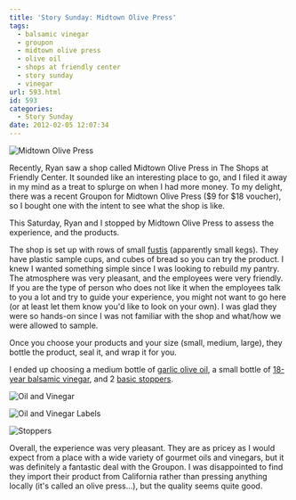 ```yaml
---
title: 'Story Sunday: Midtown Olive Press'
tags:
  - balsamic vinegar
  - groupon
  - midtown olive press
  - olive oil
  - shops at friendly center
  - story sunday
  - vinegar
url: 593.html
id: 593
categories:
  - Story Sunday
date: 2012-02-05 12:07:34
---
```


![](http://farm8.staticflickr.com/7160/6823749819_95005b0f2e.jpg "Midtown Olive Press")

Recently, Ryan saw a shop called Midtown Olive Press in The Shops at Friendly Center. It sounded like an interesting place to go, and I filed it away in my mind as a treat to splurge on when I had more money. To my delight, there was a recent Groupon for Midtown Olive Press ($9 for $18 voucher), so I bought one with the intent to see what the shop is like.

This Saturday, Ryan and I stopped by Midtown Olive Press to assess the experience, and the products.

The shop is set up with rows of small [fustis](http://www.midtownolivepress.com/products/specialty-items/accessories/3-liter-fusti) (apparently small kegs). They have plastic sample cups, and cubes of bread so you can try the product. I knew I wanted something simple since I was looking to rebuild my pantry. The atmosphere was very pleasant, and the employees were very friendly. If you are the type of person who does not like it when the employees talk to you a lot and try to guide your experience, you might not want to go here (or at least let them know you'd like to look on your own). I was glad they were so hands-on since I was not familiar with the shop and what/how we were allowed to sample.

Once you choose your products and your size (small, medium, large), they bottle the product, seal it, and wrap it for you.

I ended up choosing a medium bottle of [garlic olive oil](http://www.midtownolivepress.com/products/oils/flavored-olive-oils/garlic), a small bottle of [18-year balsamic vinegar](http://www.midtownolivepress.com/products/vinegars/traditional-balsamic/traditional-18-year-balsamic), and 2 [basic stoppers](http://www.midtownolivepress.com/products/specialty-items/accessories/tapi-pour-spout).

![](http://farm8.staticflickr.com/7021/6823733633_2bdbfca2b8.jpg "Oil and Vinegar")

![](http://farm8.staticflickr.com/7143/6823742983_3beb83e4cc.jpg "Oil and Vinegar Labels")

![](http://farm8.staticflickr.com/7173/6823746099_c02439f470.jpg "Stoppers")

Overall, the experience was very pleasant. They are as pricey as I would expect from a place with a wide variety of gourmet oils and vinegars, but it was definitely a fantastic deal with the Groupon. I was disappointed to find they import their product from California rather than pressing anything locally (it's called an olive press...), but the quality seems quite good.